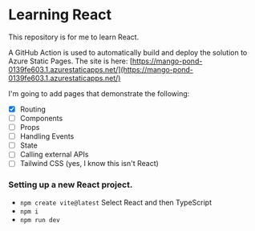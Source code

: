 # Learning React

This repository is for me to learn React.

A GitHub Action is used to automatically build and deploy the solution to Azure Static Pages.  The site is here: [https://mango-pond-0139fe603.1.azurestaticapps.net/](https://mango-pond-0139fe603.1.azurestaticapps.net/)

I'm going to add pages that demonstrate the following:

- [x] Routing
- [ ] Components
- [ ] Props
- [ ] Handling Events
- [ ] State
- [ ] Calling external APIs
- [ ] Tailwind CSS (yes, I know this isn't React)

### Setting up a new React project.

- `npm create vite@latest`
  Select React and then TypeScript
- `npm i`
- `npm run dev`
